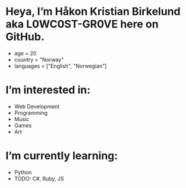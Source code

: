    # Heya, I’m Håkon Kristian Birkelund aka L0WC0ST-GR0VE here on GitHub.
- age = 20
- country = "Norway"
- languages = ["English", "Norwegian"]
# I’m interested in:
- Web Development
- Programming
- Music
- Games
- Art
# I’m currently learning:
- Python
- TODO: C#, Ruby, JS 

<!---
L0WC0ST-GR0VE/L0WC0ST-GR0VE is a ✨ special ✨ repository because its `README.md` (this file) appears on your GitHub profile.
You can click the Preview link to take a look at your changes.
--->
